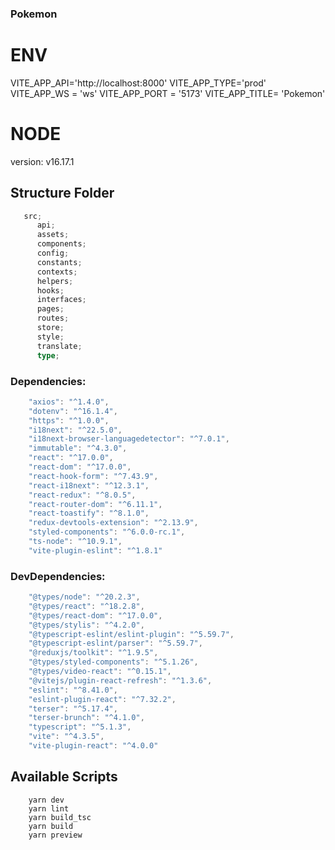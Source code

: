 ### Pokemon
# ENV
VITE_APP_API='http://localhost:8000'
VITE_APP_TYPE='prod'
VITE_APP_WS = 'ws'
VITE_APP_PORT = '5173'
VITE_APP_TITLE= 'Pokemon'

# NODE
version: v16.17.1

## Structure Folder

```typescript
   src;
      api;
      assets;
      components;
      config;
      constants;
      contexts;
      helpers;
      hooks;
      interfaces;
      pages;
      routes;
      store;
      style;
      translate;
      type;
```

### Dependencies:

```javascript
    "axios": "^1.4.0",
    "dotenv": "^16.1.4",
    "https": "^1.0.0",
    "i18next": "^22.5.0",
    "i18next-browser-languagedetector": "^7.0.1",
    "immutable": "^4.3.0",
    "react": "^17.0.0",
    "react-dom": "^17.0.0",
    "react-hook-form": "^7.43.9",
    "react-i18next": "^12.3.1",
    "react-redux": "^8.0.5",
    "react-router-dom": "^6.11.1",
    "react-toastify": "^8.1.0",
    "redux-devtools-extension": "^2.13.9",
    "styled-components": "^6.0.0-rc.1",
    "ts-node": "^10.9.1",
    "vite-plugin-eslint": "^1.8.1"
```

### DevDependencies:

```javascript
    "@types/node": "^20.2.3",
    "@types/react": "^18.2.8",
    "@types/react-dom": "^17.0.0",
    "@types/stylis": "^4.2.0",
    "@typescript-eslint/eslint-plugin": "^5.59.7",
    "@typescript-eslint/parser": "^5.59.7",
    "@reduxjs/toolkit": "^1.9.5",
    "@types/styled-components": "^5.1.26",
    "@types/video-react": "^0.15.1",
    "@vitejs/plugin-react-refresh": "^1.3.6",
    "eslint": "^8.41.0",
    "eslint-plugin-react": "^7.32.2",
    "terser": "^5.17.4",
    "terser-brunch": "^4.1.0",
    "typescript": "^5.1.3",
    "vite": "^4.3.5",
    "vite-plugin-react": "^4.0.0"
```

## Available Scripts

```javscript
    yarn dev
    yarn lint
    yarn build_tsc
    yarn build
    yarn preview
```
